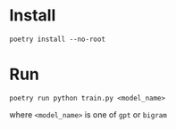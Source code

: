 # Install

`poetry install --no-root`

# Run

`poetry run python train.py <model_name>`

where `<model_name>` is one of `gpt` or `bigram`
